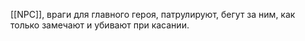 [[NPC]], враги для главного героя, патрулируют, бегут за ним, как только замечают и убивают при касании.